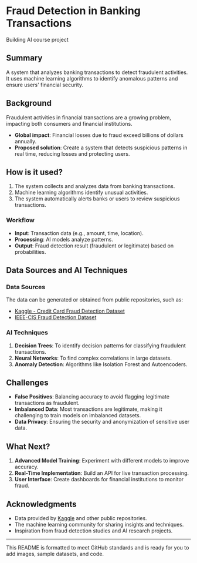 # Fraud Detection in Banking Transactions

Building AI course project

## **Summary**
A system that analyzes banking transactions to detect fraudulent activities. It uses machine learning algorithms to identify anomalous patterns and ensure users' financial security.

## **Background**
Fraudulent activities in financial transactions are a growing problem, impacting both consumers and financial institutions.
* **Global impact**: Financial losses due to fraud exceed billions of dollars annually.
* **Proposed solution**: Create a system that detects suspicious patterns in real time, reducing losses and protecting users.

## **How is it used?**
1. The system collects and analyzes data from banking transactions.
2. Machine learning algorithms identify unusual activities.
3. The system automatically alerts banks or users to review suspicious transactions.

### **Workflow**
- **Input**: Transaction data (e.g., amount, time, location).
- **Processing**: AI models analyze patterns.
- **Output**: Fraud detection result (fraudulent or legitimate) based on probabilities.

## **Data Sources and AI Techniques**
### **Data Sources**
The data can be generated or obtained from public repositories, such as:
- [Kaggle - Credit Card Fraud Detection Dataset](https://www.kaggle.com/datasets/mlg-ulb/creditcardfraud)
- [IEEE-CIS Fraud Detection Dataset](https://www.kaggle.com/competitions/ieee-fraud-detection)

### **AI Techniques**
1. **Decision Trees**: To identify decision patterns for classifying fraudulent transactions.
2. **Neural Networks**: To find complex correlations in large datasets.
3. **Anomaly Detection**: Algorithms like Isolation Forest and Autoencoders.

## **Challenges**
- **False Positives**: Balancing accuracy to avoid flagging legitimate transactions as fraudulent.
- **Imbalanced Data**: Most transactions are legitimate, making it challenging to train models on imbalanced datasets.
- **Data Privacy**: Ensuring the security and anonymization of sensitive user data.

## **What Next?**
1. **Advanced Model Training**: Experiment with different models to improve accuracy.
2. **Real-Time Implementation**: Build an API for live transaction processing.
3. **User Interface**: Create dashboards for financial institutions to monitor fraud.

## **Acknowledgments**
- Data provided by [Kaggle](https://www.kaggle.com/) and other public repositories.
- The machine learning community for sharing insights and techniques.
- Inspiration from fraud detection studies and AI research projects.

---

This README is formatted to meet GitHub standards and is ready for you to add images, sample datasets, and code.


